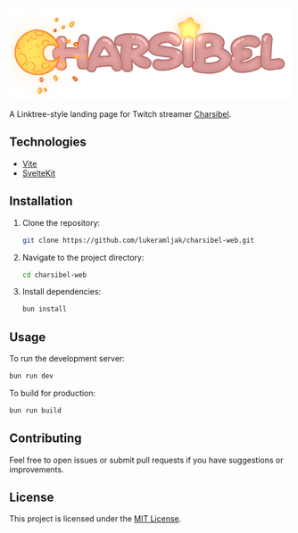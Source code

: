 <p align="center">
  <img src="./static/logo.png" alt="Project Logo" />
</p>

A Linktree-style landing page for Twitch streamer [Charsibel](https://twitch.tv/charsibel).

## Technologies

- [Vite](https://vitejs.dev/)
- [SvelteKit](https://svelte.dev/)

## Installation

1. Clone the repository:

   ```sh
   git clone https://github.com/lukeramljak/charsibel-web.git
   ```

2. Navigate to the project directory:

   ```sh
   cd charsibel-web
   ```

3. Install dependencies:

   ```sh
   bun install
   ```

## Usage

To run the development server:

```sh
bun run dev
```

To build for production:

```sh
bun run build
```

## Contributing

Feel free to open issues or submit pull requests if you have suggestions or improvements.

## License

This project is licensed under the [MIT License](LICENSE).

